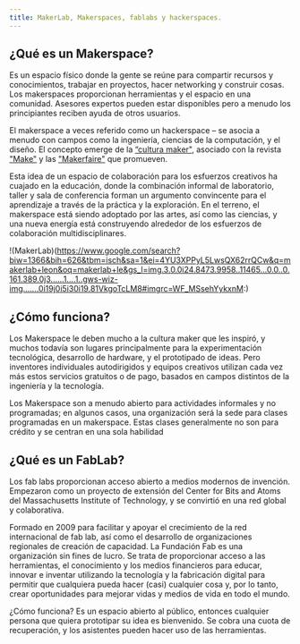 ```yaml
---
title: MakerLab, Makerspaces, fablabs y hackerspaces.
---
```


## ¿Qué es un Makerspace?

Es un espacio físico donde la gente se reúne para compartir recursos y conocimientos, trabajar en proyectos, hacer networking y construir cosas. Los makerspaces proporcionan herramientas y el espacio en una comunidad. Asesores expertos pueden estar disponibles pero a menudo los principiantes reciben ayuda de otros usuarios.

El makerspace a veces referido como un hackerspace – se asocia a menudo con campos como la ingeniería, ciencias de la computación, y el diseño. El concepto emerge de la [“cultura maker"](https://es.wikipedia.org/wiki/Cultura_Maker), asociado con la revista ["Make"](https://makezine.com/) y las ["Makerfaire"](https://makerfaire.com/) que promueven. 

Esta idea de un espacio de colaboración para los esfuerzos creativos ha cuajado en la educación, donde la combinación informal de laboratorio, taller y sala de conferencia forman un argumento convincente para el aprendizaje a través de la práctica y la exploración. En el terreno, el makerspace está siendo adoptado por las artes, así como las ciencias, y una nueva energía está construyendo alrededor de los esfuerzos de colaboración multidisciplinares.

!(MakerLab)(https://www.google.com/search?biw=1366&bih=626&tbm=isch&sa=1&ei=4YU3XPPyL5LwsQX62rrQCw&q=makerlab+leon&oq=makerlab+le&gs_l=img.3.0.0i24.8473.9958..11465...0.0..0.161.389.0j3......1....1..gws-wiz-img.......0i19j0i5i30i19.81VkgoTcLM8#imgrc=WF_MSsehYykxnM:)

## ¿Cómo funciona?

Los Makerspace le deben mucho a la cultura maker que les inspiró, y muchos todavía son lugares principalmente para la experimentación tecnológica, desarrollo de hardware, y el prototipado de ideas. Pero inventores individuales autodirigidos y equipos creativos utilizan cada vez más estos servicios gratuitos o de pago, basados en campos distintos de la ingeniería y la tecnología.

Los Makerspace son a menudo abierto para actividades informales y no programadas; en algunos casos, una organización será la sede para clases programadas en un makerspace. Estas clases generalmente no son para crédito y se centran en una sola habilidad

## ¿Qué es un FabLab?

Los fab labs proporcionan acceso abierto a medios modernos de invención. Empezaron como un proyecto de extensión del Center for Bits and Atoms del Massachusetts Institute of Technology, y se convirtió en una red global y colaborativa. 

Formado en 2009 para facilitar y apoyar el crecimiento de la red internacional de fab lab, así como el desarrollo de organizaciones regionales de creación de capacidad. La Fundación Fab es una organización sin fines de lucro. Se trata de proporcionar acceso a las herramientas, el conocimiento y los medios financieros para educar, innovar e inventar utilizando la tecnología y la fabricación digital para permitir que cualquiera pueda hacer (casi) cualquier cosa y, por lo tanto, crear oportunidades para mejorar vidas y medios de vida en todo el mundo.

¿Cómo funciona?
Es un espacio abierto al público, entonces cualquier persona que quiera prototipar su idea es bienvenido.
Se cobra una cuota de recuperación, y los asistentes pueden hacer uso de las herramientas.

